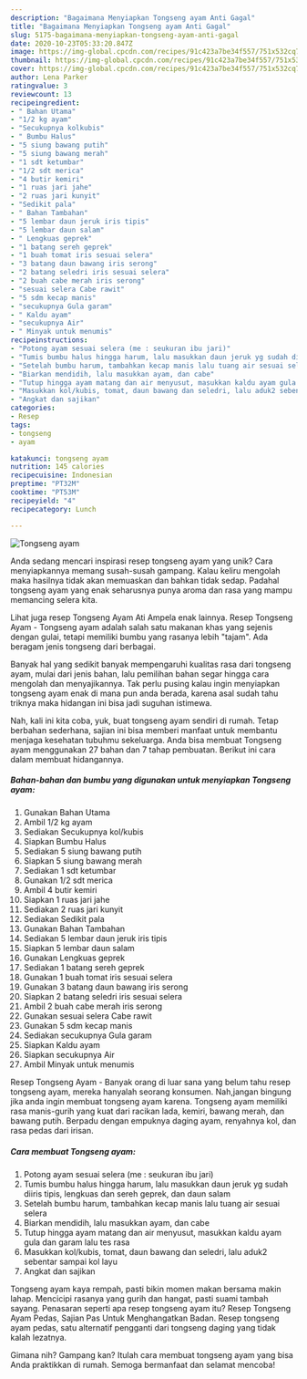 ```yaml
---
description: "Bagaimana Menyiapkan Tongseng ayam Anti Gagal"
title: "Bagaimana Menyiapkan Tongseng ayam Anti Gagal"
slug: 5175-bagaimana-menyiapkan-tongseng-ayam-anti-gagal
date: 2020-10-23T05:33:20.847Z
image: https://img-global.cpcdn.com/recipes/91c423a7be34f557/751x532cq70/tongseng-ayam-foto-resep-utama.jpg
thumbnail: https://img-global.cpcdn.com/recipes/91c423a7be34f557/751x532cq70/tongseng-ayam-foto-resep-utama.jpg
cover: https://img-global.cpcdn.com/recipes/91c423a7be34f557/751x532cq70/tongseng-ayam-foto-resep-utama.jpg
author: Lena Parker
ratingvalue: 3
reviewcount: 13
recipeingredient:
- " Bahan Utama"
- "1/2 kg ayam"
- "Secukupnya kolkubis"
- " Bumbu Halus"
- "5 siung bawang putih"
- "5 siung bawang merah"
- "1 sdt ketumbar"
- "1/2 sdt merica"
- "4 butir kemiri"
- "1 ruas jari jahe"
- "2 ruas jari kunyit"
- "Sedikit pala"
- " Bahan Tambahan"
- "5 lembar daun jeruk iris tipis"
- "5 lembar daun salam"
- " Lengkuas geprek"
- "1 batang sereh geprek"
- "1 buah tomat iris sesuai selera"
- "3 batang daun bawang iris serong"
- "2 batang seledri iris sesuai selera"
- "2 buah cabe merah iris serong"
- "sesuai selera Cabe rawit"
- "5 sdm kecap manis"
- "secukupnya Gula garam"
- " Kaldu ayam"
- "secukupnya Air"
- " Minyak untuk menumis"
recipeinstructions:
- "Potong ayam sesuai selera (me : seukuran ibu jari)"
- "Tumis bumbu halus hingga harum, lalu masukkan daun jeruk yg sudah diiris tipis, lengkuas dan sereh geprek, dan daun salam"
- "Setelah bumbu harum, tambahkan kecap manis lalu tuang air sesuai selera"
- "Biarkan mendidih, lalu masukkan ayam, dan cabe"
- "Tutup hingga ayam matang dan air menyusut, masukkan kaldu ayam gula dan garam lalu tes rasa"
- "Masukkan kol/kubis, tomat, daun bawang dan seledri, lalu aduk2 sebentar sampai kol layu"
- "Angkat dan sajikan"
categories:
- Resep
tags:
- tongseng
- ayam

katakunci: tongseng ayam 
nutrition: 145 calories
recipecuisine: Indonesian
preptime: "PT32M"
cooktime: "PT53M"
recipeyield: "4"
recipecategory: Lunch

---
```



![Tongseng ayam](https://img-global.cpcdn.com/recipes/91c423a7be34f557/751x532cq70/tongseng-ayam-foto-resep-utama.jpg)

Anda sedang mencari inspirasi resep tongseng ayam yang unik? Cara menyiapkannya memang susah-susah gampang. Kalau keliru mengolah maka hasilnya tidak akan memuaskan dan bahkan tidak sedap. Padahal tongseng ayam yang enak seharusnya punya aroma dan rasa yang mampu memancing selera kita.

Lihat juga resep Tongseng Ayam Ati Ampela enak lainnya. Resep Tongseng Ayam - Tongseng ayam adalah salah satu makanan khas yang sejenis dengan gulai, tetapi memiliki bumbu yang rasanya lebih &#34;tajam&#34;. Ada beragam jenis tongseng dari berbagai.

Banyak hal yang sedikit banyak mempengaruhi kualitas rasa dari tongseng ayam, mulai dari jenis bahan, lalu pemilihan bahan segar hingga cara mengolah dan menyajikannya. Tak perlu pusing kalau ingin menyiapkan tongseng ayam enak di mana pun anda berada, karena asal sudah tahu triknya maka hidangan ini bisa jadi suguhan istimewa.


Nah, kali ini kita coba, yuk, buat tongseng ayam sendiri di rumah. Tetap berbahan sederhana, sajian ini bisa memberi manfaat untuk membantu menjaga kesehatan tubuhmu sekeluarga. Anda bisa membuat Tongseng ayam menggunakan 27 bahan dan 7 tahap pembuatan. Berikut ini cara dalam membuat hidangannya.

<!--inarticleads1-->

##### Bahan-bahan dan bumbu yang digunakan untuk menyiapkan Tongseng ayam:

1. Gunakan  Bahan Utama
1. Ambil 1/2 kg ayam
1. Sediakan Secukupnya kol/kubis
1. Siapkan  Bumbu Halus
1. Sediakan 5 siung bawang putih
1. Siapkan 5 siung bawang merah
1. Sediakan 1 sdt ketumbar
1. Gunakan 1/2 sdt merica
1. Ambil 4 butir kemiri
1. Siapkan 1 ruas jari jahe
1. Sediakan 2 ruas jari kunyit
1. Sediakan Sedikit pala
1. Gunakan  Bahan Tambahan
1. Sediakan 5 lembar daun jeruk iris tipis
1. Siapkan 5 lembar daun salam
1. Gunakan  Lengkuas geprek
1. Sediakan 1 batang sereh geprek
1. Gunakan 1 buah tomat iris sesuai selera
1. Gunakan 3 batang daun bawang iris serong
1. Siapkan 2 batang seledri iris sesuai selera
1. Ambil 2 buah cabe merah iris serong
1. Gunakan sesuai selera Cabe rawit
1. Gunakan 5 sdm kecap manis
1. Sediakan secukupnya Gula garam
1. Siapkan  Kaldu ayam
1. Siapkan secukupnya Air
1. Ambil  Minyak untuk menumis


Resep Tongseng Ayam - Banyak orang di luar sana yang belum tahu resep tongseng ayam, mereka hanyalah seorang konsumen. Nah,jangan bingung jika anda ingin membuat tongseng ayam karena. Tongseng ayam memiliki rasa manis-gurih yang kuat dari racikan lada, kemiri, bawang merah, dan bawang putih. Berpadu dengan empuknya daging ayam, renyahnya kol, dan rasa pedas dari irisan. 

<!--inarticleads2-->

##### Cara membuat Tongseng ayam:

1. Potong ayam sesuai selera (me : seukuran ibu jari)
1. Tumis bumbu halus hingga harum, lalu masukkan daun jeruk yg sudah diiris tipis, lengkuas dan sereh geprek, dan daun salam
1. Setelah bumbu harum, tambahkan kecap manis lalu tuang air sesuai selera
1. Biarkan mendidih, lalu masukkan ayam, dan cabe
1. Tutup hingga ayam matang dan air menyusut, masukkan kaldu ayam gula dan garam lalu tes rasa
1. Masukkan kol/kubis, tomat, daun bawang dan seledri, lalu aduk2 sebentar sampai kol layu
1. Angkat dan sajikan


Tongseng ayam kaya rempah, pasti bikin momen makan bersama makin lahap. Mencicipi rasanya yang gurih dan hangat, pasti suami tambah sayang. Penasaran seperti apa resep tongseng ayam itu? Resep Tongseng Ayam Pedas, Sajian Pas Untuk Menghangatkan Badan. Resep tongseng ayam pedas, satu alternatif pengganti dari tongseng daging yang tidak kalah lezatnya. 

Gimana nih? Gampang kan? Itulah cara membuat tongseng ayam yang bisa Anda praktikkan di rumah. Semoga bermanfaat dan selamat mencoba!
